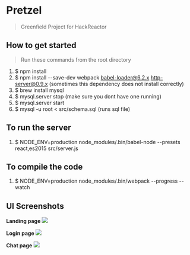 # Pretzel
> Greenfield Project for HackReactor

## How to get started
> Run these commands from the root directory

1. $ npm install
2. $ npm install --save-dev webpack babel-loader@6.2.x http-server@0.9.x (sometimes this dependency does not install correctly)
3. $ brew install mysql
4. $ mysql.server stop (make sure you dont have one running)
5. $ mysql.server start
7. $ mysql -u root < src/schema.sql (runs sql file)

## To run the server
1. $ NODE_ENV=production node_modules/.bin/babel-node --presets react,es2015 src/server.js

## To compile the code
1. $ NODE_ENV=production node_modules/.bin/webpack --progress --watch

## UI Screenshots

**Landing page**
<img src='https://www.dropbox.com/pri/get/Screenshots/pretezel-landingpage.png?_subject_uid=46753528&w=AADpOpDA_n-UBWxqrU6p2on81m6qXngtVG5uoMJvWBMP5Q'/>

**Login page**
<img src='https://www.dropbox.com/pri/get/Screenshots/pretzel-login.png?_subject_uid=46753528&w=AADVifVuBmCOFa_42gNAm9okLDquftpQhAql14NHCO1u8A' />

**Chat page**
<img src='https://www.dropbox.com/pri/get/Screenshots/pretzel-chat.png?_subject_uid=46753528&w=AADEenC67MY7Qct94O19ejgI1CaEM4hStbq-0HyWVdefkw' />



